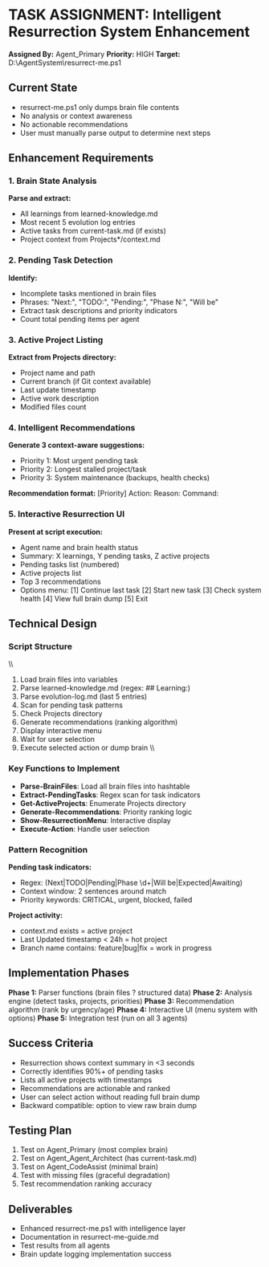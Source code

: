 # TASK ASSIGNMENT: Intelligent Resurrection System Enhancement
**Assigned By:** Agent_Primary
**Priority:** HIGH
**Target:** D:\AgentSystem\resurrect-me.ps1

## Current State
- resurrect-me.ps1 only dumps brain file contents
- No analysis or context awareness
- No actionable recommendations
- User must manually parse output to determine next steps

## Enhancement Requirements

### 1. Brain State Analysis
**Parse and extract:**
- All learnings from learned-knowledge.md
- Most recent 5 evolution log entries
- Active tasks from current-task.md (if exists)
- Project context from Projects\*/context.md

### 2. Pending Task Detection
**Identify:**
- Incomplete tasks mentioned in brain files
- Phrases: "Next:", "TODO:", "Pending:", "Phase N:", "Will be"
- Extract task descriptions and priority indicators
- Count total pending items per agent

### 3. Active Project Listing
**Extract from Projects directory:**
- Project name and path
- Current branch (if Git context available)
- Last update timestamp
- Active work description
- Modified files count

### 4. Intelligent Recommendations
**Generate 3 context-aware suggestions:**
- Priority 1: Most urgent pending task
- Priority 2: Longest stalled project/task
- Priority 3: System maintenance (backups, health checks)

**Recommendation format:**
[Priority] Action: <description>
Reason: <why this matters>
Command: <optional PowerShell to execute>

### 5. Interactive Resurrection UI
**Present at script execution:**
- Agent name and brain health status
- Summary: X learnings, Y pending tasks, Z active projects
- Pending tasks list (numbered)
- Active projects list
- Top 3 recommendations
- Options menu:
  [1] Continue last task
  [2] Start new task
  [3] Check system health
  [4] View full brain dump
  [5] Exit

## Technical Design

### Script Structure
\\\
1. Load brain files into variables
2. Parse learned-knowledge.md (regex: ## Learning:)
3. Parse evolution-log.md (last 5 entries)
4. Scan for pending task patterns
5. Check Projects directory
6. Generate recommendations (ranking algorithm)
7. Display interactive menu
8. Wait for user selection
9. Execute selected action or dump brain
\\\

### Key Functions to Implement
- **Parse-BrainFiles**: Load all brain files into hashtable
- **Extract-PendingTasks**: Regex scan for task indicators
- **Get-ActiveProjects**: Enumerate Projects directory
- **Generate-Recommendations**: Priority ranking logic
- **Show-ResurrectionMenu**: Interactive display
- **Execute-Action**: Handle user selection

### Pattern Recognition
**Pending task indicators:**
- Regex: (Next|TODO|Pending|Phase \d+|Will be|Expected|Awaiting)
- Context window: 2 sentences around match
- Priority keywords: CRITICAL, urgent, blocked, failed

**Project activity:**
- context.md exists = active project
- Last Updated timestamp < 24h = hot project
- Branch name contains: feature|bug|fix = work in progress

## Implementation Phases

**Phase 1:** Parser functions (brain files ? structured data)
**Phase 2:** Analysis engine (detect tasks, projects, priorities)
**Phase 3:** Recommendation algorithm (rank by urgency/age)
**Phase 4:** Interactive UI (menu system with options)
**Phase 5:** Integration test (run on all 3 agents)

## Success Criteria
- Resurrection shows context summary in <3 seconds
- Correctly identifies 90%+ of pending tasks
- Lists all active projects with timestamps
- Recommendations are actionable and ranked
- User can select action without reading full brain dump
- Backward compatible: option to view raw brain dump

## Testing Plan
1. Test on Agent_Primary (most complex brain)
2. Test on Agent_Agent_Architect (has current-task.md)
3. Test on Agent_CodeAssist (minimal brain)
4. Test with missing files (graceful degradation)
5. Test recommendation ranking accuracy

## Deliverables
- Enhanced resurrect-me.ps1 with intelligence layer
- Documentation in resurrect-me-guide.md
- Test results from all agents
- Brain update logging implementation success
